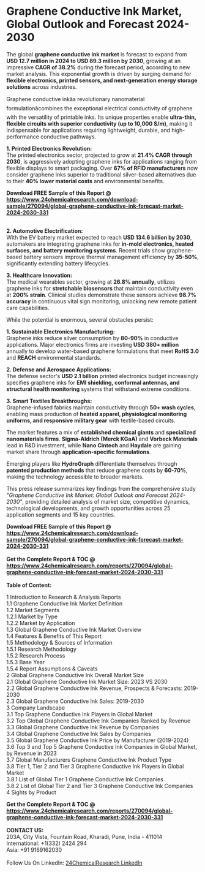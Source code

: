 <h1>Graphene Conductive Ink Market, Global Outlook and Forecast 2024-2030</h1><p>The global <strong>graphene conductive ink market</strong> is forecast to expand from <strong>USD 12.7 million in 2024 to USD 89.3 million by 2030</strong>, growing at an impressive <strong>CAGR of 38.2%</strong> during the forecast period, according to new market analysis. This exponential growth is driven by surging demand for <strong>flexible electronics, printed sensors, and next-generation energy storage solutions</strong> across industries.</p><p>Graphene conductive inkâa revolutionary nanomaterial formulationâcombines the exceptional electrical conductivity of graphene with the versatility of printable inks. Its unique properties enable <strong>ultra-thin, flexible circuits with superior conductivity (up to 10,000 S/m)</strong>, making it indispensable for applications requiring lightweight, durable, and high-performance conductive pathways.</p><p><strong>1. Printed Electronics Revolution:</strong><br>
The printed electronics sector, projected to grow at <strong>21.4% CAGR through 2030</strong>, is aggressively adopting graphene inks for applications ranging from flexible displays to smart packaging. Over <strong>67% of RFID manufacturers</strong> now consider graphene inks superior to traditional silver-based alternatives due to their <strong>40% lower material costs</strong> and environmental benefits.</p><div><b>Download FREE Sample of this Report @ 
            <a href="https://www.24chemicalresearch.com/download-sample/270094/global-graphene-conductive-ink-forecast-market-2024-2030-331">
            https://www.24chemicalresearch.com/download-sample/270094/global-graphene-conductive-ink-forecast-market-2024-2030-331</a></b></div><br><p><strong>2. Automotive Electrification:</strong><br>
With the EV battery market expected to reach <strong>USD 134.6 billion by 2030</strong>, automakers are integrating graphene inks for <strong>in-mold electronics, heated surfaces, and battery monitoring systems</strong>. Recent trials show graphene-based battery sensors improve thermal management efficiency by <strong>35-50%</strong>, significantly extending battery lifecycles.</p><p><strong>3. Healthcare Innovation:</strong><br>
The medical wearables sector, growing at <strong>26.8% annually</strong>, utilizes graphene inks for <strong>stretchable biosensors</strong> that maintain conductivity even at <strong>200% strain</strong>. Clinical studies demonstrate these sensors achieve <strong>98.7% accuracy</strong> in continuous vital sign monitoring, unlocking new remote patient care capabilities.</p><p>While the potential is enormous, several obstacles persist:</p><p><strong>1. Sustainable Electronics Manufacturing:</strong><br>
Graphene inks reduce silver consumption by <strong>80-90%</strong> in conductive applications. Major electronics firms are investing <strong>USD 380+ million</strong> annually to develop water-based graphene formulations that meet <strong>RoHS 3.0</strong> and <strong>REACH</strong> environmental standards.</p><p><strong>2. Defense and Aerospace Applications:</strong><br>
The defense sector's <strong>USD 2.1 billion</strong> printed electronics budget increasingly specifies graphene inks for <strong>EMI shielding, conformal antennas, and structural health monitoring</strong> systems that withstand extreme conditions.</p><p><strong>3. Smart Textiles Breakthroughs:</strong><br>
Graphene-infused fabrics maintain conductivity through <strong>50+ wash cycles</strong>, enabling mass production of <strong>heated apparel, physiological monitoring uniforms, and responsive military gear</strong> with textile-based circuits.</p><p>The market features a mix of <strong>established chemical giants</strong> and <strong>specialized nanomaterials firms</strong>. <strong>Sigma-Aldrich (Merck KGaA)</strong> and <strong>Vorbeck Materials</strong> lead in R&amp;D investment, while <strong>Nano Cintech</strong> and <strong>Haydale</strong> are gaining market share through <strong>application-specific formulations</strong>.</p><p>Emerging players like <strong>HydroGraph</strong> differentiate themselves through <strong>patented production methods</strong> that reduce graphene costs by <strong>60-70%</strong>, making the technology accessible to broader markets.</p><p>This press release summarizes key findings from the comprehensive study <em>"Graphene Conductive Ink Market: Global Outlook and Forecast 2024-2030"</em>, providing detailed analysis of market size, competitive dynamics, technological developments, and growth opportunities across 25 application segments and 15 key countries.</p><div><b>Download FREE Sample of this Report @ 
            <a href="https://www.24chemicalresearch.com/download-sample/270094/global-graphene-conductive-ink-forecast-market-2024-2030-331">
            https://www.24chemicalresearch.com/download-sample/270094/global-graphene-conductive-ink-forecast-market-2024-2030-331</a></b></div><br><div><b>Get the Complete Report & TOC @ 
            <a href="https://www.24chemicalresearch.com/reports/270094/global-graphene-conductive-ink-forecast-market-2024-2030-331">
            https://www.24chemicalresearch.com/reports/270094/global-graphene-conductive-ink-forecast-market-2024-2030-331</a></b></div><br>
            <b>Table of Content:</b><p>1 Introduction to Research & Analysis Reports<br />
    1.1 Graphene Conductive Ink Market Definition<br />
    1.2 Market Segments<br />
        1.2.1 Market by Type<br />
        1.2.2 Market by Application<br />
    1.3 Global Graphene Conductive Ink Market Overview<br />
    1.4 Features & Benefits of This Report<br />
    1.5 Methodology & Sources of Information<br />
        1.5.1 Research Methodology<br />
        1.5.2 Research Process<br />
        1.5.3 Base Year<br />
        1.5.4 Report Assumptions & Caveats<br />
2 Global Graphene Conductive Ink Overall Market Size<br />
    2.1 Global Graphene Conductive Ink Market Size: 2023 VS 2030<br />
    2.2 Global Graphene Conductive Ink Revenue, Prospects & Forecasts: 2019-2030<br />
    2.3 Global Graphene Conductive Ink Sales: 2019-2030<br />
3 Company Landscape<br />
    3.1 Top Graphene Conductive Ink Players in Global Market<br />
    3.2 Top Global Graphene Conductive Ink Companies Ranked by Revenue<br />
    3.3 Global Graphene Conductive Ink Revenue by Companies<br />
    3.4 Global Graphene Conductive Ink Sales by Companies<br />
    3.5 Global Graphene Conductive Ink Price by Manufacturer (2019-2024)<br />
    3.6 Top 3 and Top 5 Graphene Conductive Ink Companies in Global Market, by Revenue in 2023<br />
    3.7 Global Manufacturers Graphene Conductive Ink Product Type<br />
    3.8 Tier 1, Tier 2 and Tier 3 Graphene Conductive Ink Players in Global Market<br />
        3.8.1 List of Global Tier 1 Graphene Conductive Ink Companies<br />
        3.8.2 List of Global Tier 2 and Tier 3 Graphene Conductive Ink Companies<br />
4 Sights by Product</p><div><b>Get the Complete Report & TOC @ 
            <a href="https://www.24chemicalresearch.com/reports/270094/global-graphene-conductive-ink-forecast-market-2024-2030-331">
            https://www.24chemicalresearch.com/reports/270094/global-graphene-conductive-ink-forecast-market-2024-2030-331</a></b></div><br><b>CONTACT US:</b><br>
            203A, City Vista, Fountain Road, Kharadi, Pune, India - 411014<br>
            International: +1(332) 2424 294<br>
            Asia: +91 9169162030 <br><br>
            Follow Us On LinkedIn: <a href="https://www.linkedin.com/company/24chemicalresearch/">24ChemicalResearch LinkedIn</a>